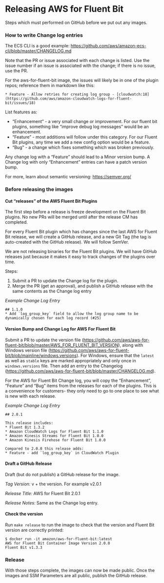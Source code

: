 # Releasing AWS for Fluent Bit

Steps which must performed on GitHub before we put out any images.

### How to write Change log entries

The ECS CLI is a good example: https://github.com/aws/amazon-ecs-cli/blob/master/CHANGELOG.md

Note that the PR or issue associated with each change is listed. Use the issue number if an issue is associated with the change; if there is no issue, use the PR.

For the aws-for-fluent-bit image, the issues will likely be in one of the plugin repos; reference them in markdown like this:

```
* Feature - Allow retries for creating log group - [cloudwatch:18](https://github.com/aws/amazon-cloudwatch-logs-for-fluent-bit/issues/18)
```


List features as:

* “Enhancement” - a very small change or improvement. For our fluent bit plugins, something like “improve debug log messages” would be an enhancement.
* “Feature” - most additions will follow under this category. For our Fluent Bit plugins, any time we add a new config option would be a feature.
* “Bug” - a change which fixes something which was broken previously.


Any change log with a “Feature” should lead to a Minor version bump. A Change log with only “Enhancement” entries can have a patch version bump.

For more, learn about semantic versioning: https://semver.org/

### Before releasing the images

#### Cut “releases” of the AWS Fluent Bit Plugins

The first step before a release is freeze development on the Fluent Bit plugins. No new PRs will be merged until after the release CM has completed.

For every Fluent Bit plugin which has changes since the last AWS for Fluent Bit release, we will create a GitHub release, and a new Git Tag (the tag is auto-created with the GitHub release). We will follow SemVer.

We are not releasing binaries for the Fluent Bit plugins. We will have GitHub releases just because it makes it easy to track changes of the plugins over time.

Steps:

1. Submit a PR to update the Change log for the plugin.
2. Merge the PR (get an approval), and publish a GitHub release with the same contents as the Change log entry

_Example Change Log Entry_

```
## 1.1.0
* Add `log_group_key` field to allow the log group name to be dynamically chosen for each log record (#25)
```

#### Version Bump and Change Log for AWS For Fluent Bit

Submit a PR to update the version file (https://github.com/aws/aws-for-fluent-bit/blob/master/AWS_FOR_FLUENT_BIT_VERSION), along with Windows
version file (https://github.com/aws/aws-for-fluent-bit/blob/mainline/windows.versions). For Windows, ensure that the `latest` as well as `stable` keys are marked appropriately and only once in `windows.versions` file. Then add an entry to the Changelog (https://github.com/aws/aws-for-fluent-bit/blob/master/CHANGELOG.md).

For the AWS for Fluent Bit Change log, you will copy the “Enhancement”, “Feature” and “Bug” items from the releases for each of the plugins. This is a convenience for customers- they only need to go to one place to see what is new with each release.

_Example Change Log Entry_
```
## 2.0.1

This release includes:
* Fluent Bit 1.3.2
* Amazon CloudWatch Logs for Fluent Bit 1.1.0
* Amazon Kinesis Streams for Fluent Bit 1.0.0
* Amazon Kinesis Firehose for Fluent Bit 1.0.0

Compared to 2.0.0 this release adds:
* Feature - add `log_group_key` in CloudWatch Plugin
```
#### Draft a GitHub Release

Draft (but do not publish) a GitHub release for the image.

*Tag Version:* v + the version. For example v2.0.1

*Release Title:* AWS for Fluent Bit 2.0.1

*Release Notes:* Same as the Change log entry.

#### Check the version

Run `make release` to run the image to check that the version and Fluent Bit version are correctly printed:

```
$ docker run -it amazon/aws-for-fluent-bit:latest
AWS for Fluent Bit Container Image Version 2.0.0
Fluent Bit v1.3.3
```

### Release

With those steps complete, the images can now be made public. Once the images and SSM Parameters are all public, publish the GitHub release.
